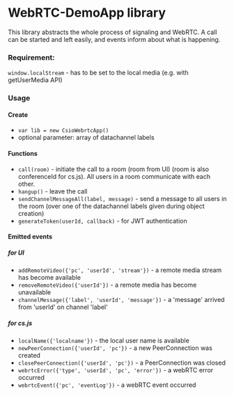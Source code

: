 # WebRTC-DemoApp library
This library abstracts the whole process of signaling and WebRTC.
A call can be started and left easily, and events inform about what is happening.

### Requirement:
  ```window.localStream``` - has to be set to the local media (e.g. with getUserMedia API)

### Usage
#### Create
  * ```var lib = new CsioWebrtcApp()```
  * optional parameter: array of datachannel labels
  
#### Functions
  * ```call(room)``` - initiate the call to a room (room from UI) (room is also conferenceId for cs.js).
                       All users in a room communicate with each other.
  * ```hangup()``` - leave the call
  * ```sendChannelMessageAll(label, message)``` - send a message to all users in the room
                       (over one of the datachannel labels given during object creation)
  * ```generateToken(userId, callback)``` - for JWT authentication

#### Emitted events
##### for UI
  * ```addRemoteVideo({'pc', 'userId', 'stream'})``` - a remote media stream has become available
  * ```removeRemoteVideo({'userId'})``` - a remote media has become unavailable
  * ```channelMessage({'label', 'userId', 'message'})``` - a 'message' arrived from 'userId' on channel 'label'
##### for cs.js
  * ```localName({'localname'})``` - the local user name is available
  * ```newPeerConnection({'userId', 'pc'})``` - a new PeerConnection was created
  * ```closePeerConnection({'userId', 'pc'})``` - a PeerConnection was closed
  * ```webrtcError({'type', 'userId', 'pc', 'error'})``` - a webRTC error occurred
  * ```webrtcEvent({'pc', 'eventLog'})``` - a webRTC event occurred
